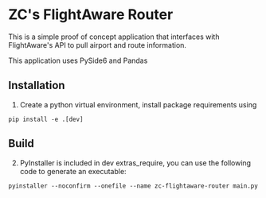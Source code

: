 # ZC's FlightAware Router

This is a simple proof of concept application that interfaces with FlightAware's API to pull airport and route information.

This application uses PySide6 and Pandas

## Installation

1. Create a python virtual environment, install package requirements using

`pip install -e .[dev]`

## Build

2. PyInstaller is included in dev extras_require, you can use the following code to generate an executable:

`pyinstaller --noconfirm --onefile --name zc-flightaware-router main.py`
